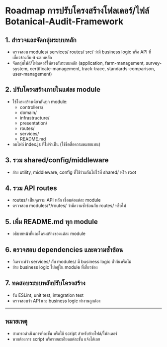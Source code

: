 # Roadmap การปรับโครงสร้างโฟลเดอร์/ไฟล์ Botanical-Audit-Framework

## 1. สำรวจและจัดกลุ่มระบบหลัก

- ตรวจสอบ modules/ services/ routes/ src/ ว่ามี business logic หรือ API ที่เกี่ยวข้องกับ 6 ระบบหลัก
- จัดกลุ่มไฟล์/โฟลเดอร์ให้ตรงกับระบบหลัก (application, farm-management, survey-system, certificate-management, track-trace, standards-comparison, user-management)

## 2. ปรับโครงสร้างภายในแต่ละ module

- ใช้โครงสร้างเดียวกันทุก module:
  - controllers/
  - domain/
  - infrastructure/
  - presentation/
  - routes/
  - services/
  - README.md
- ลบไฟล์ index.js ที่ไม่จำเป็น (ใช้ชื่อสื่อความหมายแทน)

## 3. รวม shared/config/middleware

- ย้าย utility, middleware, config ที่ใช้ร่วมกันไปไว้ที่ shared/ หรือ root

## 4. รวม API routes

- routes/ เป็นจุดรวม API หลัก เชื่อมต่อแต่ละ module
- ตรวจสอบ modules/\*/routes/ ว่ามีความซ้ำซ้อนกับ routes/ หรือไม่

## 5. เพิ่ม README.md ทุก module

- อธิบายหน้าที่และโครงสร้างของแต่ละ module

## 6. ตรวจสอบ dependencies และความซ้ำซ้อน

- วิเคราะห์ว่า services/ กับ modules/ มี business logic ซ้ำกันหรือไม่
- ย้าย business logic ไปอยู่ใน module ที่เกี่ยวข้อง

## 7. ทดสอบระบบหลังปรับโครงสร้าง

- รัน ESLint, unit test, integration test
- ตรวจสอบว่า API และ business logic ทำงานถูกต้อง

---

## หมายเหตุ

- สามารถดำเนินการทีละขั้น หรือใช้ script สำหรับย้ายไฟล์/โฟลเดอร์
- หากต้องการ script หรือรายละเอียดแต่ละขั้น แจ้งได้เลย
